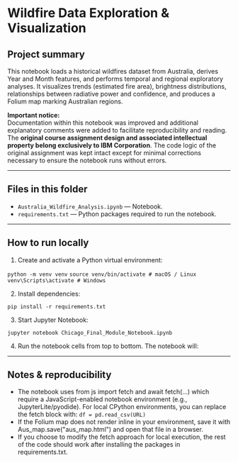 # Wildfire Data Exploration & Visualization

## Project summary
This notebook loads a historical wildfires dataset from Australia, derives Year and Month features, and performs temporal and regional exploratory analyses. It visualizes trends (estimated fire area), brightness distributions, relationships between radiative power and confidence, and produces a Folium map marking Australian regions.

**Important notice:**  
Documentation within this notebook was improved and additional explanatory comments were added to facilitate reproducibility and reading. The **original course assignment design and associated intellectual property belong exclusively to IBM Corporation**. The code logic of the original assignment was kept intact except for minimal corrections necessary to ensure the notebook runs without errors.

---

## Files in this folder
- `Australia_Wildfire_Analysis.ipynb` — Notebook.
- `requirements.txt` — Python packages required to run the notebook.

---

## How to run locally

1. Create and activate a Python virtual environment:

`python -m venv venv`
`source venv/bin/activate # macOS / Linux`
`venv\Scripts\activate # Windows`

2. Install dependencies:

`pip install -r requirements.txt`

3. Start Jupyter Notebook:

`jupyter notebook Chicago_Final_Module_Notebook.ipynb`

4. Run the notebook cells from top to bottom. The notebook will:

---

## Notes & reproducibility
- The notebook uses from js import fetch and await fetch(...) which require a JavaScript-enabled notebook environment (e.g., JupyterLite/pyodide). For local CPython environments, you can replace the fetch block with: `df = pd.read_csv(URL)`
- If the Folium map does not render inline in your environment, save it with Aus_map.save("aus_map.html") and open that file in a browser.
- If you choose to modify the fetch approach for local execution, the rest of the code should work after installing the packages in requirements.txt.
